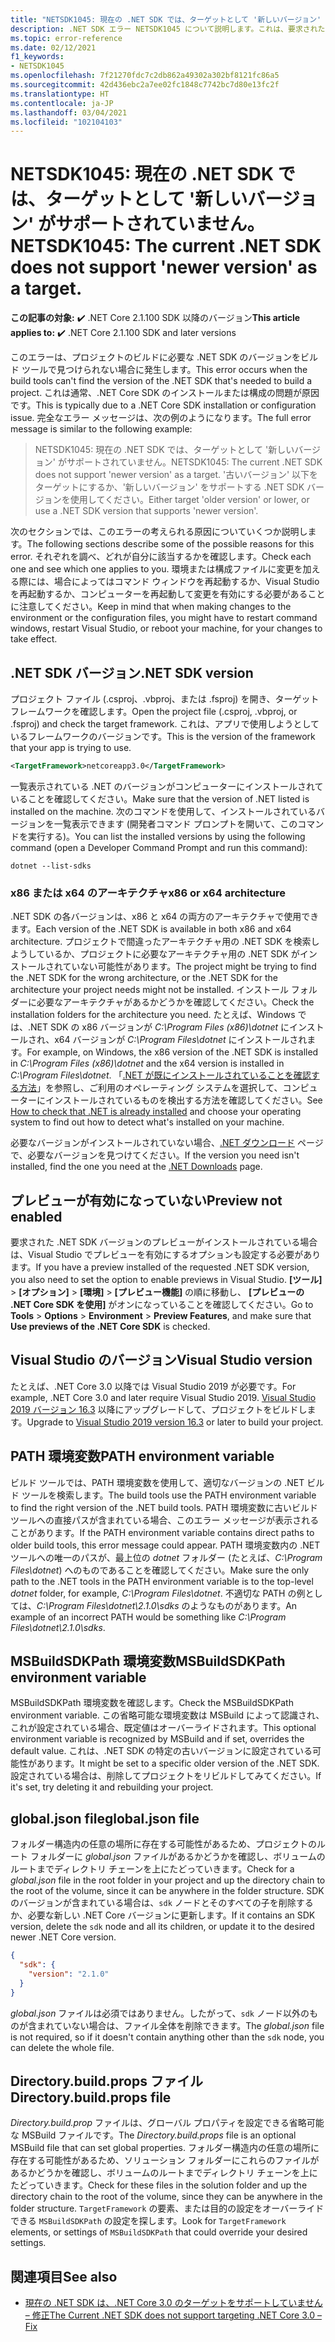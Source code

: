 ```yaml
---
title: "NETSDK1045: 現在の .NET SDK では、ターゲットとして '新しいバージョン' がサポートされていません。"
description: .NET SDK エラー NETSDK1045 について説明します。これは、要求されたバージョンの .NET SDK をビルド ツールで見つけられない場合に発生します。
ms.topic: error-reference
ms.date: 02/12/2021
f1_keywords:
- NETSDK1045
ms.openlocfilehash: 7f21270fdc7c2db862a49302a302bf8121fc86a5
ms.sourcegitcommit: 42d436ebc2a7ee02fc1848c7742bc7d80e13fc2f
ms.translationtype: HT
ms.contentlocale: ja-JP
ms.lasthandoff: 03/04/2021
ms.locfileid: "102104103"
---
```

# <a name="netsdk1045-the-current-net-sdk-does-not-support-newer-version-as-a-target"></a><span data-ttu-id="12bed-103">NETSDK1045: 現在の .NET SDK では、ターゲットとして '新しいバージョン' がサポートされていません。</span><span class="sxs-lookup"><span data-stu-id="12bed-103">NETSDK1045: The current .NET SDK does not support 'newer version' as a target.</span></span>

<span data-ttu-id="12bed-104">**この記事の対象:** ✔️ .NET Core 2.1.100 SDK 以降のバージョン</span><span class="sxs-lookup"><span data-stu-id="12bed-104">**This article applies to:** ✔️ .NET Core 2.1.100 SDK and later versions</span></span>

<span data-ttu-id="12bed-105">このエラーは、プロジェクトのビルドに必要な .NET SDK のバージョンをビルド ツールで見つけられない場合に発生します。</span><span class="sxs-lookup"><span data-stu-id="12bed-105">This error occurs when the build tools can't find the version of the .NET SDK that's needed to build a project.</span></span> <span data-ttu-id="12bed-106">これは通常、.NET Core SDK のインストールまたは構成の問題が原因です。</span><span class="sxs-lookup"><span data-stu-id="12bed-106">This is typically due to a .NET Core SDK installation or configuration issue.</span></span> <span data-ttu-id="12bed-107">完全なエラー メッセージは、次の例のようになります。</span><span class="sxs-lookup"><span data-stu-id="12bed-107">The full error message is similar to the following example:</span></span>

> <span data-ttu-id="12bed-108">NETSDK1045: 現在の .NET SDK では、ターゲットとして '新しいバージョン' がサポートされていません。</span><span class="sxs-lookup"><span data-stu-id="12bed-108">NETSDK1045: The current .NET SDK does not support 'newer version' as a target.</span></span> <span data-ttu-id="12bed-109">'古いバージョン' 以下をターゲットにするか、'新しいバージョン' をサポートする .NET SDK バージョンを使用してください。</span><span class="sxs-lookup"><span data-stu-id="12bed-109">Either target 'older version' or lower, or use a .NET SDK version that supports 'newer version'.</span></span>

<span data-ttu-id="12bed-110">次のセクションでは、このエラーの考えられる原因についていくつか説明します。</span><span class="sxs-lookup"><span data-stu-id="12bed-110">The following sections describe some of the possible reasons for this error.</span></span> <span data-ttu-id="12bed-111">それぞれを調べ、どれが自分に該当するかを確認します。</span><span class="sxs-lookup"><span data-stu-id="12bed-111">Check each one and see which one applies to you.</span></span> <span data-ttu-id="12bed-112">環境または構成ファイルに変更を加える際には、場合によってはコマンド ウィンドウを再起動するか、Visual Studio を再起動するか、コンピューターを再起動して変更を有効にする必要があることに注意してください。</span><span class="sxs-lookup"><span data-stu-id="12bed-112">Keep in mind that when making changes to the environment or the configuration files, you might have to restart command windows, restart Visual Studio, or reboot your machine, for your changes to take effect.</span></span>

## <a name="net-sdk-version"></a><span data-ttu-id="12bed-113">.NET SDK バージョン</span><span class="sxs-lookup"><span data-stu-id="12bed-113">.NET SDK version</span></span>

<span data-ttu-id="12bed-114">プロジェクト ファイル (.csproj、.vbproj、または .fsproj) を開き、ターゲット フレームワークを確認します。</span><span class="sxs-lookup"><span data-stu-id="12bed-114">Open the project file (.csproj, .vbproj, or .fsproj) and check the target framework.</span></span> <span data-ttu-id="12bed-115">これは、アプリで使用しようとしているフレームワークのバージョンです。</span><span class="sxs-lookup"><span data-stu-id="12bed-115">This is the version of the framework that your app is trying to use.</span></span>

```xml
<TargetFramework>netcoreapp3.0</TargetFramework>
```

<span data-ttu-id="12bed-116">一覧表示されている .NET のバージョンがコンピューターにインストールされていることを確認してください。</span><span class="sxs-lookup"><span data-stu-id="12bed-116">Make sure that the version of .NET listed is installed on the machine.</span></span> <span data-ttu-id="12bed-117">次のコマンドを使用して、インストールされているバージョンを一覧表示できます (開発者コマンド プロンプトを開いて、このコマンドを実行する)。</span><span class="sxs-lookup"><span data-stu-id="12bed-117">You can list the installed versions by using the following command (open a Developer Command Prompt and run this command):</span></span>

```dotnetcli
dotnet --list-sdks
```

### <a name="x86-or-x64-architecture"></a><span data-ttu-id="12bed-118">x86 または x64 のアーキテクチャ</span><span class="sxs-lookup"><span data-stu-id="12bed-118">x86 or x64 architecture</span></span>

<span data-ttu-id="12bed-119">.NET SDK の各バージョンは、x86 と x64 の両方のアーキテクチャで使用できます。</span><span class="sxs-lookup"><span data-stu-id="12bed-119">Each version of the .NET SDK is available in both x86 and x64 architecture.</span></span> <span data-ttu-id="12bed-120">プロジェクトで間違ったアーキテクチャ用の .NET SDK を検索しようしているか、プロジェクトに必要なアーキテクチャ用の .NET SDK がインストールされていない可能性があります。</span><span class="sxs-lookup"><span data-stu-id="12bed-120">The project might be trying to find the .NET SDK for the wrong architecture, or the .NET SDK for the architecture your project needs might not be installed.</span></span> <span data-ttu-id="12bed-121">インストール フォルダーに必要なアーキテクチャがあるかどうかを確認してください。</span><span class="sxs-lookup"><span data-stu-id="12bed-121">Check the installation folders for the architecture you need.</span></span> <span data-ttu-id="12bed-122">たとえば、Windows では、.NET SDK の x86 バージョンが *C:\Program Files (x86)\dotnet* にインストールされ、x64 バージョンが *C:\Program Files\dotnet* にインストールされます。</span><span class="sxs-lookup"><span data-stu-id="12bed-122">For example, on Windows, the x86 version of the .NET SDK is installed in *C:\Program Files (x86)\dotnet* and the x64 version is installed in *C:\Program Files\dotnet*.</span></span> <span data-ttu-id="12bed-123">「[.NET が既にインストールされていることを確認する方法](../../install/how-to-detect-installed-versions.md)」を参照し、ご利用のオペレーティング システムを選択して、コンピューターにインストールされているものを検出する方法を確認してください。</span><span class="sxs-lookup"><span data-stu-id="12bed-123">See [How to check that .NET is already installed](../../install/how-to-detect-installed-versions.md) and choose your operating system to find out how to detect what's installed on your machine.</span></span>

<span data-ttu-id="12bed-124">必要なバージョンがインストールされていない場合、[.NET ダウンロード](https://dotnet.microsoft.com/download/dotnet) ページで、必要なバージョンを見つけてください。</span><span class="sxs-lookup"><span data-stu-id="12bed-124">If the version you need isn't installed, find the one you need at the [.NET Downloads](https://dotnet.microsoft.com/download/dotnet) page.</span></span>

## <a name="preview-not-enabled"></a><span data-ttu-id="12bed-125">プレビューが有効になっていない</span><span class="sxs-lookup"><span data-stu-id="12bed-125">Preview not enabled</span></span>

<span data-ttu-id="12bed-126">要求された .NET SDK バージョンのプレビューがインストールされている場合は、Visual Studio でプレビューを有効にするオプションも設定する必要があります。</span><span class="sxs-lookup"><span data-stu-id="12bed-126">If you have a preview installed of the requested .NET SDK version, you also need to set the option to enable previews in Visual Studio.</span></span> <span data-ttu-id="12bed-127">**[ツール]**  >  **[オプション]**  >  **[環境]**  >  **[プレビュー機能]** の順に移動し、 **[プレビューの .NET Core SDK を使用]** がオンになっていることを確認してください。</span><span class="sxs-lookup"><span data-stu-id="12bed-127">Go to **Tools** > **Options** > **Environment** > **Preview Features**, and make sure that **Use previews of the .NET Core SDK** is checked.</span></span>

## <a name="visual-studio-version"></a><span data-ttu-id="12bed-128">Visual Studio のバージョン</span><span class="sxs-lookup"><span data-stu-id="12bed-128">Visual Studio version</span></span>

<span data-ttu-id="12bed-129">たとえば、.NET Core 3.0 以降では Visual Studio 2019 が必要です。</span><span class="sxs-lookup"><span data-stu-id="12bed-129">For example, .NET Core 3.0 and later require Visual Studio 2019.</span></span> <span data-ttu-id="12bed-130">[Visual Studio 2019 バージョン 16.3](https://visualstudio.microsoft.com/downloads) 以降にアップグレードして、プロジェクトをビルドします。</span><span class="sxs-lookup"><span data-stu-id="12bed-130">Upgrade to [Visual Studio 2019 version 16.3](https://visualstudio.microsoft.com/downloads) or later to build your project.</span></span>

## <a name="path-environment-variable"></a><span data-ttu-id="12bed-131">PATH 環境変数</span><span class="sxs-lookup"><span data-stu-id="12bed-131">PATH environment variable</span></span>

<span data-ttu-id="12bed-132">ビルド ツールでは、PATH 環境変数を使用して、適切なバージョンの .NET ビルド ツールを検索します。</span><span class="sxs-lookup"><span data-stu-id="12bed-132">The build tools use the PATH environment variable to find the right version of the .NET build tools.</span></span> <span data-ttu-id="12bed-133">PATH 環境変数に古いビルド ツールへの直接パスが含まれている場合、このエラー メッセージが表示されることがあります。</span><span class="sxs-lookup"><span data-stu-id="12bed-133">If the PATH environment variable contains direct paths to older build tools, this error message could appear.</span></span> <span data-ttu-id="12bed-134">PATH 環境変数内の .NET ツールへの唯一のパスが、最上位の *dotnet* フォルダー (たとえば、*C:\Program Files\dotnet*) へのものであることを確認してください。</span><span class="sxs-lookup"><span data-stu-id="12bed-134">Make sure the only path to the .NET tools in the PATH environment variable is to the top-level *dotnet* folder, for example, *C:\Program Files\dotnet*.</span></span> <span data-ttu-id="12bed-135">不適切な PATH の例としては、*C:\Program Files\dotnet\2.1.0\sdks* のようなものがあります。</span><span class="sxs-lookup"><span data-stu-id="12bed-135">An example of an incorrect PATH would be something like *C:\Program Files\dotnet\2.1.0\sdks*.</span></span>

## <a name="msbuildsdkpath-environment-variable"></a><span data-ttu-id="12bed-136">MSBuildSDKPath 環境変数</span><span class="sxs-lookup"><span data-stu-id="12bed-136">MSBuildSDKPath environment variable</span></span>

<span data-ttu-id="12bed-137">MSBuildSDKPath 環境変数を確認します。</span><span class="sxs-lookup"><span data-stu-id="12bed-137">Check the MSBuildSDKPath environment variable.</span></span> <span data-ttu-id="12bed-138">この省略可能な環境変数は MSBuild によって認識され、これが設定されている場合、既定値はオーバーライドされます。</span><span class="sxs-lookup"><span data-stu-id="12bed-138">This optional environment variable is recognized by MSBuild and if set, overrides the default value.</span></span> <span data-ttu-id="12bed-139">これは、.NET SDK の特定の古いバージョンに設定されている可能性があります。</span><span class="sxs-lookup"><span data-stu-id="12bed-139">It might be set to a specific older version of the .NET SDK.</span></span> <span data-ttu-id="12bed-140">設定されている場合は、削除してプロジェクトをリビルドしてみてください。</span><span class="sxs-lookup"><span data-stu-id="12bed-140">If it's set, try deleting it and rebuilding your project.</span></span>

## <a name="globaljson-file"></a><span data-ttu-id="12bed-141">global.json file</span><span class="sxs-lookup"><span data-stu-id="12bed-141">global.json file</span></span>

<span data-ttu-id="12bed-142">フォルダー構造内の任意の場所に存在する可能性があるため、プロジェクトのルート フォルダーに *global.json* ファイルがあるかどうかを確認し、ボリュームのルートまでディレクトリ チェーンを上にたどっていきます。</span><span class="sxs-lookup"><span data-stu-id="12bed-142">Check for a *global.json* file in the root folder in your project and up the directory chain to the root of the volume, since it can be anywhere in the folder structure.</span></span> <span data-ttu-id="12bed-143">SDK のバージョンが含まれている場合は、`sdk` ノードとそのすべての子を削除するか、必要な新しい .NET Core バージョンに更新します。</span><span class="sxs-lookup"><span data-stu-id="12bed-143">If it contains an SDK version, delete the `sdk` node and all its children, or update it to the desired newer .NET Core version.</span></span>

```json
{
  "sdk": {
    "version": "2.1.0"
  }
}
```

<span data-ttu-id="12bed-144">*global.json* ファイルは必須ではありません。したがって、`sdk` ノード以外のものが含まれていない場合は、ファイル全体を削除できます。</span><span class="sxs-lookup"><span data-stu-id="12bed-144">The *global.json* file is not required, so if it doesn't contain anything other than the `sdk` node, you can delete the whole file.</span></span>

## <a name="directorybuildprops-file"></a><span data-ttu-id="12bed-145">Directory.build.props ファイル</span><span class="sxs-lookup"><span data-stu-id="12bed-145">Directory.build.props file</span></span>

<span data-ttu-id="12bed-146">*Directory.build.prop* ファイルは、グローバル プロパティを設定できる省略可能な MSBuild ファイルです。</span><span class="sxs-lookup"><span data-stu-id="12bed-146">The *Directory.build.props* file is an optional MSBuild file that can set global properties.</span></span> <span data-ttu-id="12bed-147">フォルダー構造内の任意の場所に存在する可能性があるため、ソリューション フォルダーにこれらのファイルがあるかどうかを確認し、ボリュームのルートまでディレクトリ チェーンを上にたどっていきます。</span><span class="sxs-lookup"><span data-stu-id="12bed-147">Check for these files in the solution folder and up the directory chain to the root of the volume, since they can be anywhere in the folder structure.</span></span> <span data-ttu-id="12bed-148">`TargetFramework` の要素、または目的の設定をオーバーライドできる `MSBuildSDKPath` の設定を探します。</span><span class="sxs-lookup"><span data-stu-id="12bed-148">Look for `TargetFramework` elements, or settings of `MSBuildSDKPath` that could override your desired settings.</span></span>

## <a name="see-also"></a><span data-ttu-id="12bed-149">関連項目</span><span class="sxs-lookup"><span data-stu-id="12bed-149">See also</span></span>

- [<span data-ttu-id="12bed-150">現在の .NET SDK は、.NET Core 3.0 のターゲットをサポートしていません – 修正</span><span class="sxs-lookup"><span data-stu-id="12bed-150">The Current .NET SDK does not support targeting .NET Core 3.0 – Fix</span></span>](https://www.ryadel.com/current-net-sdk-not-support-net-core-3-0-fix/)
